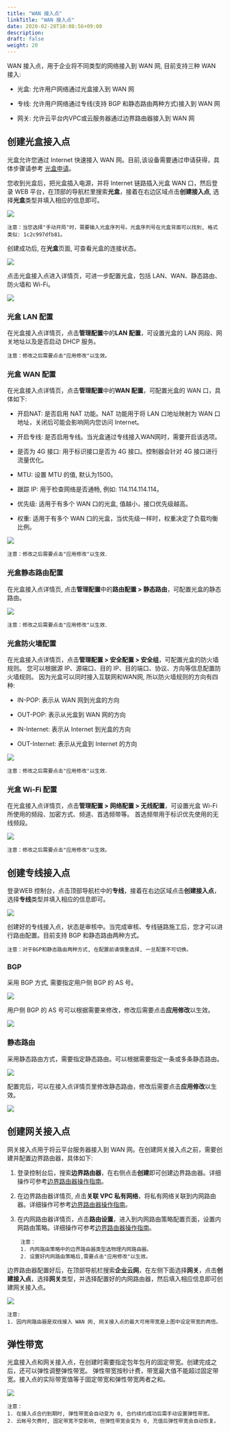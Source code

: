 ```yaml
---
title: "WAN 接入点"
linkTitle: "WAN 接入点"
date: 2020-02-28T10:08:56+09:00
description:
draft: false
weight: 20
---
```



WAN 接入点，用于企业将不同类型的网络接入到 WAN 网, 目前支持三种 WAN 接入: 

* 光盒: 允许用户网络通过光盒接入到 WAN 网

* 专线: 允许用户网络通过专线(支持 BGP 和静态路由两种方式)接入到 WAN 网

* 网关: 允许云平台内VPC或云服务器通过边界路由器接入到 WAN 网

## 创建光盒接入点

光盒允许您通过 Internet 快速接入 WAN 网。目前,该设备需要通过申请获得，具体步骤请参考 [光盒申请](../../../light-box/manual/base)。

您收到光盒后，把光盒插入电源，并将 Internet 链路插入光盒 WAN 口，然后登录 WEB 平台，在顶部的导航栏里搜索**光盒**，接着在右边区域点击**创建接入点**, 选择**光盒**类型并填入相应的信息即可。

![](../../_images/create_wan_cpe.png)

    注意：当您选择"手动开局"时，需要输入光盒序列号。光盒序列号在光盒背面可以找到, 格式类似: 1c2c997dfb81。

创建成功后, 在**光盒**页面, 可查看光盒的连接状态。

![](../../_images/cpe_connection_status.png)

点击光盒接入点进入详情页，可进一步配置光盒，包括 LAN、WAN、静态路由、防火墙和 Wi-Fi。

![](../../_images/describe_wan_cpe.png)

### 光盒 LAN 配置

在光盒接入点详情页，点击**管理配置**中的**LAN 配置**，可设置光盒的 LAN 网段、网关地址以及是否启动 DHCP 服务。

    注意：修改之后需要点击"应用修改"以生效。

### 光盒 WAN 配置

在光盒接入点详情页，点击**管理配置**中的**WAN 配置**，可配置光盒的 WAN 口，具体如下:

* 开启NAT: 是否启用 NAT 功能。NAT 功能用于将 LAN 口地址映射为 WAN 口地址，关闭后可能会影响网内您访问 Internet。

* 开启专线: 是否启用专线。当光盒通过专线接入WAN网时，需要开启该选项。

* 是否为 4G 接口: 用于标识接口是否为 4G 接口。控制器会针对 4G 接口进行流量优化。

* MTU: 设置 MTU 的值, 默认为1500。

* 跟踪 IP: 用于检查网络是否通畅, 例如: 114.114.114.114。

* 优先级: 适用于有多个 WAN 口的光盒, 值越小，接口优先级越高。

* 权重: 适用于有多个 WAN 口的光盒，当优先级一样时，权重决定了负载均衡比例。

![](../../_images/wan_config.png)

    注意：修改之后需要点击"应用修改"以生效．

### 光盒静态路由配置

在光盒接入点详情页, 点击**管理配置**中的**路由配置 > 静态路由**，可配置光盒的静态路由。

![](../../_images/describe_wan_cpe_route.png)

    注意：修改之后需要点击"应用修改"以生效．

### 光盒防火墙配置

在光盒接入点详情页，点击**管理配置 > 安全配置 > 安全组**，可配置光盒的防火墙规则。
您可以根据源 IP、源端口、目的 IP、目的端口、协议、方向等信息配置防火墙规则。
因为光盒可以同时接入互联网和WAN网, 所以防火墙规则的方向有四种:

* IN-POP: 表示从 WAN 网到光盒的方向

* OUT-POP: 表示从光盒到 WAN 网的方向

* IN-Internet: 表示从 Internet 到光盒的方向

* OUT-Internet: 表示从光盒到 Internet 的方向

![](../../_images/describe_wan_cpe_firewall.png)

    注意：修改之后需要点击"应用修改"以生效．

### 光盒 Wi-Fi 配置

在光盒接入点详情页，点击**管理配置 > 网络配置 > 无线配置**，可设置光盒 Wi-Fi 所使用的频段、加密方式、频道、首选频带等。
首选频带用于标识优先使用的无线频段。

![](../../_images/describe_wan_cpe_wifi.png)

    注意：修改之后需要点击"应用修改"以生效。

## 创建专线接入点

登录WEB 控制台，点击顶部导航栏中的**专线**，接着在右边区域点击**创建接入点**，选择**专线**类型并填入相应的信息即可。

![](../../_images/create_wan_line.png)

创建好的专线接入点，状态是审核中。当完成审核、专线链路施工后，您才可以进行路由配置。目前支持 BGP 和静态路由两种方式。

    注意：对于BGP和静态路由两种方式, 在配置前请慎重选择, 一旦配置不可切换。

### BGP

采用 BGP 方式, 需要指定用户侧 BGP 的 AS 号。

![](../../_images/config_wan_line_bgp.png)

用户侧 BGP 的 AS 号可以根据需要来修改，修改后需要点击**应用修改**以生效。

![](../../_images/describe_wan_line_bgp.png)

### 静态路由

采用静态路由方式，需要指定静态路由。可以根据需要指定一条或多条静态路由。

![](../../_images/config_wan_line_route.png)

配置完后，可以在接入点详情页里修改静态路由，修改后需要点击**应用修改**以生效。

![](../../_images/describe_wan_line_route.png)

## 创建网关接入点

网关接入点用于将云平台服务器接入到 WAN 网。在创建网关接入点之前，需要创建并配置边界路由器，具体如下:

1. 登录控制台后，搜索**边界路由器**，在右侧点击**创建**即可创建边界路由器。详细操作可参考[边界路由器操作指南](../../../../../network/border_router/manual/border_user_guide)。

2. 在边界路由器详情页, 点击**关联 VPC 私有网络**，将私有网络关联到内网路由器。详细操作可参考[边界路由器操作指南](../../../../../network/border_router/manual/border_user_guide)。

3. 在内网路由器详情页，点击**路由设置**，进入到内网路由策略配置页面，设置内网路由策略。详细操作可参考[边界路由器操作指南](../../../../../network/border_router/manual/border_user_guide)。



        注意：
        1. 内网路由策略中的边界路由器类型选物理内网路由器。
        2. 设置好内网路由策略后,需要点击"应用修改"以生效。

边界路由器配置好后，在顶部导航栏搜索**企业云网**，在左侧下面选择**网关**，点击**创建接入点**，选择**网关**类型，并选择配置好的内网路由器，然后填入相应信息即可创建网关接入点。

![](../../_images/create_vpc_wan_access.png)

    注意: 
    1. 因内网路由器是双线接入 WAN 网, 网关接入点的最大可用带宽是上图中设定带宽的两倍。

## 弹性带宽

光盒接入点和网关接入点，在创建时需要指定包年包月的固定带宽。创建完成之后，还可以弹性调整弹性带宽。
弹性带宽按秒计费，带宽最大值不能超过固定带宽。接入点的实际带宽值等于固定带宽和弹性带宽两者之和。

![](../../_images/elastic.png)

    注意：
    1. 在接入点合约到期时, 弹性带宽会自动变为 0, 合约续约成功后需手动设置弹性带宽。
    2. 云帐号欠费时, 固定带宽不受影响, 但弹性带宽会变为 0, 充值后弹性带宽会自动恢复。
